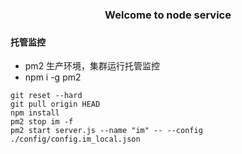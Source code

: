 <h3 align='center' style="font-size:'30px'">
  Welcome to node service 
<h3/>

#### 托管监控
 - pm2 生产环境，集群运行托管监控
 - npm i -g pm2

```
git reset --hard
git pull origin HEAD
npm install
pm2 stop im -f
pm2 start server.js --name "im" -- --config ./config/config.im_local.json
```
